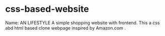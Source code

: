 # css-based-website
Name: AN LIFESTYLE
A simple shopping website with frontend.
This a css abd html based clone webpage inspired by Amazon.com .
